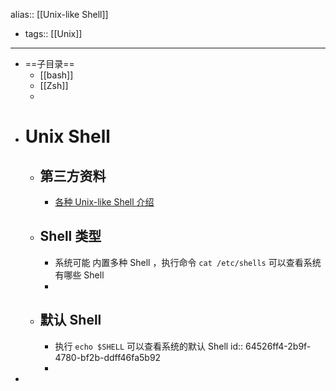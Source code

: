 alias:: [[Unix-like Shell]]

- tags:: [[Unix]]
- ---
- ==子目录==
	- [[bash]]
	- [[Zsh]]
	-
- # Unix Shell
	- ## 第三方资料
		- [各种 Unix-like Shell 介绍](https://www.zhihu.com/question/21418449/answer/2292448029)
	- ## Shell 类型
		- 系统可能 内置多种 Shell ，执行命令 `cat /etc/shells` 可以查看系统有哪些 Shell
		-
	- ## 默认 Shell
		- 执行 `echo $SHELL` 可以查看系统的默认 Shell
		  id:: 64526ff4-2b9f-4780-bf2b-ddff46fa5b92
		-
-